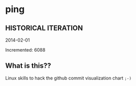 # ping

## HISTORICAL ITERATION
2014-02-01

Incremented: 6088

## What is this?? 
Linux skills to hack the github commit visualization chart `;-)`
